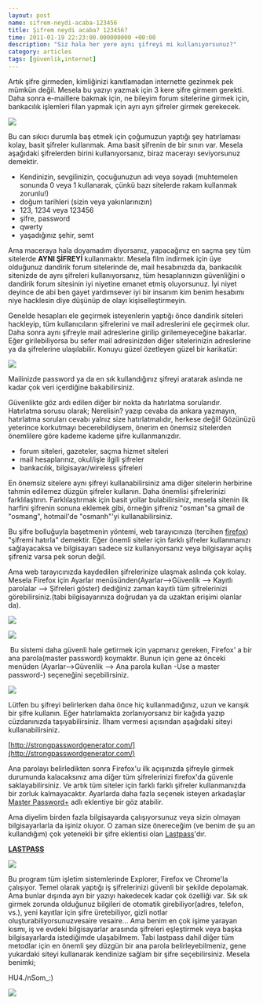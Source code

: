```yaml
--- 
layout: post 
name: sifrem-neydi-acaba-123456 
title: Şifrem neydi acaba? 123456? 
time: 2011-01-19 22:23:00.000000000 +00:00 
description: "Siz hala her yere aynı şifreyi mi kullanıyorsunuz?"
category: articles
tags: [güvenlik,internet]
---
```


Artık şifre girmeden, kimliğinizi kanıtlamadan internette gezinmek pek mümkün değil. Mesela bu yazıyı yazmak için 3 kere şifre girmem gerekti.  Daha sonra e-maillere bakmak için, ne bileyim forum sitelerine girmek için, bankacılık işlemleri filan yapmak için ayrı ayrı şifreler girmek gerekecek. 

![]({{site.url}}/images/rusty_lock.jpg)

Bu can sıkıcı durumla baş etmek için çoğumuzun yaptığı şey hatırlaması kolay, basit şifreler kullanmak. Ama basit şifrenin de bir sınırı var. Mesela aşağıdaki şifrelerden birini kullanıyorsanız, biraz macerayı seviyorsunuz demektir.

-   Kendinizin, sevgilinizin, çocuğunuzun adı veya soyadı (muhtemelen sonunda 0 veya 1 kullanarak, çünkü bazı sitelerde rakam kullanmak zorunlu!)
-   doğum tarihleri (sizin veya yakınlarınızın)
-   123, 1234 veya 123456
-   şifre, password
-   qwerty
-   yaşadığınız şehir, semt

Ama maceraya hala doyamadım diyorsanız, yapacağınız en saçma şey tüm sitelerde **AYNI ŞİFREYİ** kullanmaktır. Mesela film indirmek için üye olduğunuz dandirik forum sitelerinde de, mail hesabınızda da, bankacılık sitenizde de aynı şifreleri kullanıyorsanız, tüm hesaplarınızın güvenliğini o dandirik forum sitesinin iyi niyetine emanet etmiş oluyorsunuz. İyi niyet deyince de abi ben gayet yardımsever iyi bir insanım kim benim hesabımı niye hacklesin diye düşünüp de olayı kişiselleştirmeyin.

Genelde hesapları ele geçirmek isteyenlerin yaptığı önce dandirik siteleri hackleyip, tüm kullanıcıların şifrelerini ve mail adreslerini ele geçirmek olur.  Daha sonra aynı şifreyle mail adreslerine girilip girilemeyeceğine bakarlar. Eğer girilebiliyorsa bu sefer mail adresinizden diğer sitelerinizin adreslerine ya da şifrelerine ulaşılabilir. Konuyu güzel özetleyen güzel bir karikatür:

[![]({{site.url}}/images/password_reuse.png)]({{site.url}}/images/password_reuse.png)

Mailinizde password ya da en sık kullandığınız şifreyi aratarak aslında ne kadar çok veri içerdiğine bakabilirsiniz.

Güvenlikte göz ardı edilen diğer bir nokta da hatırlatma sorularıdır. Hatırlatma sorusu olarak; Nerelisin? yazıp cevaba da ankara yazmayın, hatırlatma soruları cevabı yalnız size hatırlatmalıdır, herkese değil!
Gözünüzü yeterince korkutmayı becerebildiysem, önerim en önemsiz sitelerden önemlilere göre kademe kademe şifre kullanmanızdır.

-   forum siteleri, gazeteler, saçma hizmet siteleri
-   mail hesaplarınız, okul/işle ilgili şifreler
-   bankacılık, bilgisayar/wireless şifreleri

En önemsiz sitelere aynı şifreyi kullanabilirsiniz ama diğer sitelerin herbirine tahmin edilemez düzgün şifreler kullanın. Daha önemlisi şifrelerinizi farklılaştırın. Farklılaştırmak için basit yollar bulabilirsiniz, mesela sitenin ilk harfini şifrenin sonuna eklemek gibi, örneğin şifreniz "osman"sa gmail de "osmang", hotmail'de "osmanh"'yi kullanabilirsiniz.

Bu şifre bolluğuyla başetmenin yöntemi, web tarayıcınıza (tercihen [firefox](http://asuyatuyolar.org/2009/12/firefox.html)) "şifremi hatırla" demektir. Eğer önemli siteler için farklı şifreler kullanmanızı sağlayacaksa ve bilgisayarı sadece siz kullanıyorsanız veya bilgisayar açılış şifreniz varsa pek sorun değil. 

Ama web tarayıcınızda kaydedilen şifrelerinize ulaşmak aslında çok kolay. Mesela Firefox için Ayarlar menüsünden(Ayarlar--\>Güvenlik --\> Kayıtlı parolalar --\> Şifreleri göster) dediğiniz zaman kayıtlı tüm şifrelerinizi görebilirsiniz.(tabi bilgisayarınıza doğrudan ya da uzaktan erişimi olanlar da).

[![]({{site.url}}/images/firefox_password.jpg)]({{site.url}}/images/firefox_password.jpg)

[![]({{site.url}}/images/firefox_password2.jpg)]({{site.url}}/images/firefox_password2.jpg)

 Bu sistemi daha güvenli hale getirmek için yapmanız gereken, Firefox' a bir ana parola(master password) koymaktır. Bunun için gene az önceki menüden (Ayarlar--\>Güvenlik --\> Ana parola kullan -Use a master password-) seçeneğini seçebilirsiniz.

[![]({{site.url}}/images/master_password.png)]({{site.url}}/images/master_password.png)

Lütfen bu şifreyi belirlerken daha önce hiç kullanmadığınız, uzun ve karışık bir şifre kullanın. Eğer hatırlamakta zorlanıyorsanız bir kağıda yazıp cüzdanınızda taşıyabilirsiniz.
İlham vermesi açısından aşağıdaki siteyi kullanabilirsiniz.

[http://strongpasswordgenerator.com/](http://strongpasswordgenerator.com/)

Ana parolayı belirledikten sonra Firefox'u ilk açışınızda şifreyle girmek durumunda kalacaksınız ama diğer tüm şifrelerinizi firefox'da güvenle saklayabilirsiniz. Ve artık tüm siteler için farklı farklı şifreler kullanmanızda bir zorluk kalmayacaktır. Ayarlarda daha fazla seçenek isteyen arkadaşlar [Master Password+](https://addons.mozilla.org/en-US/firefox/addon/master-password/) adlı eklentiye bir göz atabilir.

Ama diyelim birden fazla bilgisayarda çalışıyorsunuz veya sizin olmayan bilgisayarlarla da işiniz oluyor. O zaman size önereceğim (ve benim de şu an kullandığım) çok yetenekli bir şifre eklentisi olan [Lastpass](http://lastpass.com/)'dır.

[**LASTPASS**](http://www.lastpass.com/)


[![]({{site.url}}/images/last_pass.jpg)]({{site.url}}/images/last_pass.jpg)

Bu program tüm işletim sistemlerinde Explorer, Firefox ve Chrome'la çalışıyor. Temel olarak yaptığı iş şifrelerinizi güvenli bir şekilde depolamak. Ama bunlar dışında ayrı bir yazıyı hakedecek kadar çok özelliği var. Sık sık girmek zorunda olduğunuz bilgileri de otomatik girebiliyor(adres, telefon, vs.), yeni kayıtlar için şifre üretebiliyor, gizli notlar oluşturabiliyorsunuzvesaire vesaire... Ama benim en çok işime yarayan kısmı, iş ve evdeki bilgisayarlar arasında şifreleri eşleştirmek veya başka bilgisayarlarda istediğimde ulaşabilmem.
Tabi lastpass dahil diğer tüm metodlar için en önemli şey düzgün bir ana parola belirleyebilmeniz, gene yukardaki siteyi kullanarak kendinize sağlam bir şifre seçebilirsiniz. Mesela benimki;

HU4./nSom\_:)

[![]({{site.url}}/images/defendius.jpg)]({{site.url}}/images/defendius.jpg)


